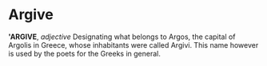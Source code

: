 # Argive

**'ARGIVE**, _adjective_ Designating what belongs to Argos, the capital of Argolis in Greece, whose inhabitants were called Argivi. This name however is used by the poets for the Greeks in general.